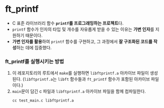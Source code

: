 # ft_printf
- C 표준 라이브러리 함수 **`printf`를 프로그래밍하는 프로젝트**다.
- `printf` 함수가 인자의 타입 및 개수를 자유롭게 받을 수 있는 이유는 **가변 인자**를 지원하기 때문이다.
- **가변 인자를 활용**하여 `printf` 함수를 구현하고, 그 과정에서 **잘 구조화된 코드를 작성**하는 데에 집중했다.

### **ft_printf를 실행시키는 방법**
1. 이 레포지토리의 루트에서 `make`를 실행하면 `libftprintf.a` 아카이브 파일이 생성된다. (`libftprintf.a`는 `libft` 함수들과 `ft_printf` 함수가 포함된 아카이브 파일이다.)
2. `main`문이 담긴 c 파일과 `libftprintf.a` 아카이브 파일을 함께 컴파일한다.
    ```shell
    cc test_main.c libftprintf.a
    ```
